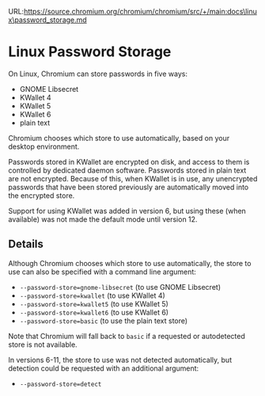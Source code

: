 URL:https://source.chromium.org/chromium/chromium/src/+/main:docs\linux\password_storage.md
# Linux Password Storage

On Linux, Chromium can store passwords in five ways:

*   GNOME Libsecret
*   KWallet 4
*   KWallet 5
*   KWallet 6
*   plain text

Chromium chooses which store to use automatically, based on your desktop
environment.

Passwords stored in KWallet are encrypted on disk, and access
to them is controlled by dedicated daemon software. Passwords stored in plain
text are not encrypted. Because of this, when KWallet is
in use, any unencrypted passwords that have been stored previously are
automatically moved into the encrypted store.

Support for using KWallet was added in version 6, but using
these (when available) was not made the default mode until version 12.

## Details

Although Chromium chooses which store to use automatically, the store to use can
also be specified with a command line argument:

*   `--password-store=gnome-libsecret` (to use GNOME Libsecret)
*   `--password-store=kwallet` (to use KWallet 4)
*   `--password-store=kwallet5` (to use KWallet 5)
*   `--password-store=kwallet6` (to use KWallet 6)
*   `--password-store=basic` (to use the plain text store)

Note that Chromium will fall back to `basic` if a requested or autodetected
store is not available.

In versions 6-11, the store to use was not detected automatically, but detection
could be requested with an additional argument:

*   `--password-store=detect`
